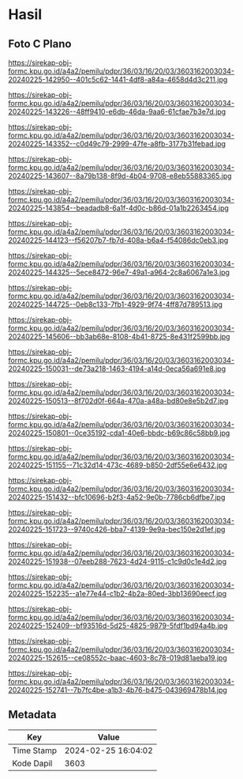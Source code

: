 # Hasil

## Foto C Plano

https://sirekap-obj-formc.kpu.go.id/a4a2/pemilu/pdpr/36/03/16/20/03/3603162003034-20240225-142950--401c5c62-1441-4df8-a84a-4658d4d3c211.jpg

https://sirekap-obj-formc.kpu.go.id/a4a2/pemilu/pdpr/36/03/16/20/03/3603162003034-20240225-143226--48ff9410-e6db-46da-9aa6-61cfae7b3e7d.jpg

https://sirekap-obj-formc.kpu.go.id/a4a2/pemilu/pdpr/36/03/16/20/03/3603162003034-20240225-143352--c0d49c79-2999-47fe-a8fb-3177b31febad.jpg

https://sirekap-obj-formc.kpu.go.id/a4a2/pemilu/pdpr/36/03/16/20/03/3603162003034-20240225-143607--8a79b138-8f9d-4b04-9708-e8eb55883365.jpg

https://sirekap-obj-formc.kpu.go.id/a4a2/pemilu/pdpr/36/03/16/20/03/3603162003034-20240225-143854--beadadb8-6a1f-4d0c-b86d-01a1b2263454.jpg

https://sirekap-obj-formc.kpu.go.id/a4a2/pemilu/pdpr/36/03/16/20/03/3603162003034-20240225-144123--f56207b7-fb7d-408a-b6a4-f54086dc0eb3.jpg

https://sirekap-obj-formc.kpu.go.id/a4a2/pemilu/pdpr/36/03/16/20/03/3603162003034-20240225-144325--5ece8472-96e7-49a1-a964-2c8a6067a1e3.jpg

https://sirekap-obj-formc.kpu.go.id/a4a2/pemilu/pdpr/36/03/16/20/03/3603162003034-20240225-144725--0eb8c133-7fb1-4929-9f74-4ff87d789513.jpg

https://sirekap-obj-formc.kpu.go.id/a4a2/pemilu/pdpr/36/03/16/20/03/3603162003034-20240225-145606--bb3ab68e-8108-4b41-8725-8e431f2599bb.jpg

https://sirekap-obj-formc.kpu.go.id/a4a2/pemilu/pdpr/36/03/16/20/03/3603162003034-20240225-150031--de73a218-1463-4194-a14d-0eca56a691e8.jpg

https://sirekap-obj-formc.kpu.go.id/a4a2/pemilu/pdpr/36/03/16/20/03/3603162003034-20240225-150513--8f702d0f-664a-470a-a48a-bd80e8e5b2d7.jpg

https://sirekap-obj-formc.kpu.go.id/a4a2/pemilu/pdpr/36/03/16/20/03/3603162003034-20240225-150801--0ce35192-cda1-40e6-bbdc-b69c86c58bb9.jpg

https://sirekap-obj-formc.kpu.go.id/a4a2/pemilu/pdpr/36/03/16/20/03/3603162003034-20240225-151155--71c32d14-473c-4689-b850-2df55e6e6432.jpg

https://sirekap-obj-formc.kpu.go.id/a4a2/pemilu/pdpr/36/03/16/20/03/3603162003034-20240225-151432--bfc10696-b2f3-4a52-9e0b-7786cb6dfbe7.jpg

https://sirekap-obj-formc.kpu.go.id/a4a2/pemilu/pdpr/36/03/16/20/03/3603162003034-20240225-151723--9740c426-bba7-4139-9e9a-bec150e2d1ef.jpg

https://sirekap-obj-formc.kpu.go.id/a4a2/pemilu/pdpr/36/03/16/20/03/3603162003034-20240225-151938--07eeb288-7623-4d24-9115-c1c9d0c1e4d2.jpg

https://sirekap-obj-formc.kpu.go.id/a4a2/pemilu/pdpr/36/03/16/20/03/3603162003034-20240225-152235--a1e77e44-c1b2-4b2a-80ed-3bb13690eecf.jpg

https://sirekap-obj-formc.kpu.go.id/a4a2/pemilu/pdpr/36/03/16/20/03/3603162003034-20240225-152409--bf93516d-5d25-4825-9879-5fdf1bd94a4b.jpg

https://sirekap-obj-formc.kpu.go.id/a4a2/pemilu/pdpr/36/03/16/20/03/3603162003034-20240225-152615--ce08552c-baac-4603-8c78-019d81aeba19.jpg

https://sirekap-obj-formc.kpu.go.id/a4a2/pemilu/pdpr/36/03/16/20/03/3603162003034-20240225-152741--7b7fc4be-a1b3-4b76-b475-043969478b14.jpg


## Metadata

| Key        | Value               |
| ---------- | ------------------- |
| Time Stamp | 2024-02-25 16:04:02 |
| Kode Dapil | 3603                |



